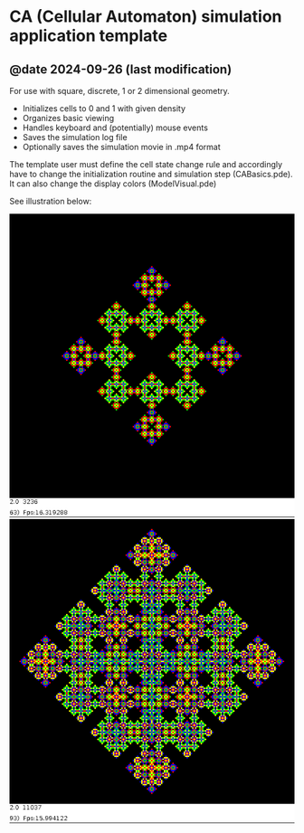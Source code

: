 # CA (Cellular Automaton) simulation application template
## @date 2024-09-26 (last modification)

For use with square, discrete, 1 or 2 dimensional geometry.

* Initializes cells to 0 and 1 with given density
* Organizes basic viewing
* Handles keyboard and (potentially) mouse events
* Saves the simulation log file
* Optionally saves the simulation movie in .mp4 format

The template user must define the cell state change rule and accordingly have 
to change the initialization routine and simulation step (CABasics.pde).
It can also change the display colors (ModelVisual.pde)

See illustration below:

![image](./more_docs/CATemplate.000064,00000.PNG)   ![image](./more_docs/CATemplate.000094,00000.PNG)  

